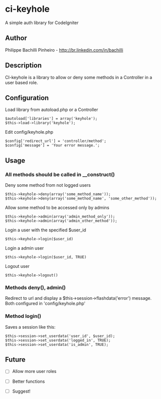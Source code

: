 ci-keyhole
==========

A simple auth library for CodeIgniter

Author
------

Philippe Bachilli Pinheiro - http://br.linkedin.com/in/bachilli

Description
-----------

CI-keyhole is a library to allow or deny some methods in a Controller in a user based role.

Configuration
-------------

Load library from autoload.php or a Controller

    $autoload['libraries'] = array('keyhole');
    $this->load->library('keyhole');
    
Edit config/keyhole.php

    $config['redirect_url'] = 'controller/method';
    $config['message'] = 'Your error message.';

Usage
-----

### All methods should be called in __construct()

Deny some method from not logged users

    $this->keyhole->deny(array('some_method_name'));
    $this->keyhole->deny(array('some_method_name', 'some_other_method'));

Allow some method to be accessed only by admins

    $this->keyhole->admin(array('admin_method_only'));
    $this->keyhole->admin(array('admin_other_method'));

Login a user with the specified $user_id

    $this->keyhole->login($user_id)

Login a admin user

    $this->keyhole->login($user_id, TRUE)

Logout user

    $this->keyhole->logout()

### Methods deny(), admin()

Redirect to url and display a $this->session->flashdata('error') message. Both configured in 'config/keyhole.php'

### Method login()

Saves a session like this:

    $this->session->set_userdata('user_id', $user_id);
    $this->session->set_userdata('logged_in', TRUE);
    $this->session->set_userdata('is_admin', TRUE);

Future
------

- [ ] Allow more user roles
- [ ] Better functions
- [ ] Suggest!



